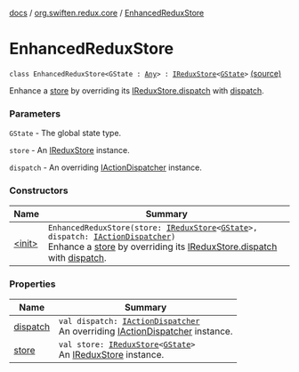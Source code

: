 [docs](../../index.md) / [org.swiften.redux.core](../index.md) / [EnhancedReduxStore](./index.md)

# EnhancedReduxStore

`class EnhancedReduxStore<GState : `[`Any`](https://kotlinlang.org/api/latest/jvm/stdlib/kotlin/-any/index.html)`> : `[`IReduxStore`](../-i-redux-store.md)`<`[`GState`](index.md#GState)`>` [(source)](https://github.com/protoman92/KotlinRedux/tree/master/common\common-core\src\main\kotlin/org/swiften/redux/core/Middleware.kt#L44)

Enhance a [store](store.md) by overriding its [IReduxStore.dispatch](../-i-dispatcher-provider/dispatch.md) with [dispatch](dispatch.md).

### Parameters

`GState` - The global state type.

`store` - An [IReduxStore](../-i-redux-store.md) instance.

`dispatch` - An overriding [IActionDispatcher](../-i-action-dispatcher.md) instance.

### Constructors

| Name | Summary |
|---|---|
| [&lt;init&gt;](-init-.md) | `EnhancedReduxStore(store: `[`IReduxStore`](../-i-redux-store.md)`<`[`GState`](index.md#GState)`>, dispatch: `[`IActionDispatcher`](../-i-action-dispatcher.md)`)`<br>Enhance a [store](store.md) by overriding its [IReduxStore.dispatch](../-i-dispatcher-provider/dispatch.md) with [dispatch](dispatch.md). |

### Properties

| Name | Summary |
|---|---|
| [dispatch](dispatch.md) | `val dispatch: `[`IActionDispatcher`](../-i-action-dispatcher.md)<br>An overriding [IActionDispatcher](../-i-action-dispatcher.md) instance. |
| [store](store.md) | `val store: `[`IReduxStore`](../-i-redux-store.md)`<`[`GState`](index.md#GState)`>`<br>An [IReduxStore](../-i-redux-store.md) instance. |
